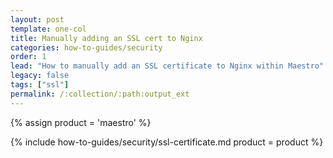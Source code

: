 ```yaml
---
layout: post
template: one-col
title: Manually adding an SSL cert to Nginx
categories: how-to-guides/security
order: 1
lead: "How to manually add an SSL certificate to Nginx within Maestro"
legacy: false
tags: ["ssl"]
permalink: /:collection/:path:output_ext
---
```


{% assign product = 'maestro' %}

{% include how-to-guides/security/ssl-certificate.md product = product %}
